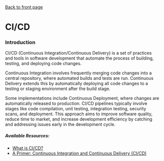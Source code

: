 [Back to front page](../readme.md)

# CI/CD

### Introduction

CI/CD (Continuous Integration/Continuous Delivery) is a set of practices and tools in software development that automate the process of building, testing, and deploying code changes.

Continuous Integration involves frequently merging code changes into a central repository, where automated builds and tests are run. Continuous Delivery extends this by automatically deploying all code changes to a testing or staging environment after the build stage.

Some implementations include Continuous Deployment, where changes are automatically released to production. CI/CD pipelines typically involve stages like code compilation, unit testing, integration testing, security scans, and deployment. This approach aims to improve software quality, reduce time to market, and increase development efficiency by catching and addressing issues early in the development cycle.

##### Available Resources:

- [What is CI/CD?](https://about.gitlab.com/topics/ci-cd/)
- [A Primer: Continuous Integration and Continuous Delivery (CI/CD)](https://thenewstack.io/a-primer-continuous-integration-and-continuous-delivery-ci-cd/)
